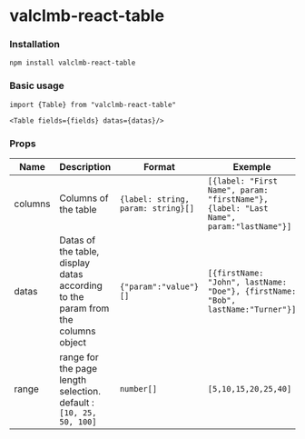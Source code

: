 # valclmb-react-table

### Installation

`npm install valclmb-react-table`

### Basic usage

```
import {Table} from "valclmb-react-table"

<Table fields={fields} datas={datas}/>
```

### Props

| Name    | Description                                                                      | Format                             | Exemple                                                                               |
| ------- | -------------------------------------------------------------------------------- | ---------------------------------- | ------------------------------------------------------------------------------------- |
| columns | Columns of the table                                                             | `{label: string, param: string}[]` | `[{label: "First Name", param: "firstName"}, {label: "Last Name", param:"lastName"}]` |
| datas   | Datas of the table, display datas according to the param from the columns object | `{"param":"value"}[]`              | `[{firstName: "John", lastName: "Doe"}, {firstName: "Bob", lastName:"Turner"}]`       |
| range   | range for the page length selection. default : `[10, 25, 50, 100]`               | `number[]`                         | `[5,10,15,20,25,40]`                                                                  |
